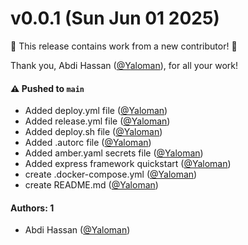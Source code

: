 # v0.0.1 (Sun Jun 01 2025)

:tada: This release contains work from a new contributor! :tada:

Thank you, Abdi Hassan ([@Yaloman](https://github.com/Yaloman)), for all your work!

#### ⚠️ Pushed to `main`

- Added deploy.yml file ([@Yaloman](https://github.com/Yaloman))
- Added release.yml file ([@Yaloman](https://github.com/Yaloman))
- Added deploy.sh file ([@Yaloman](https://github.com/Yaloman))
- Added .autorc file ([@Yaloman](https://github.com/Yaloman))
- Added amber.yaml secrets file ([@Yaloman](https://github.com/Yaloman))
- Added express framework quickstart ([@Yaloman](https://github.com/Yaloman))
- create .docker-compose.yml ([@Yaloman](https://github.com/Yaloman))
- create README.md ([@Yaloman](https://github.com/Yaloman))

#### Authors: 1

- Abdi Hassan ([@Yaloman](https://github.com/Yaloman))
